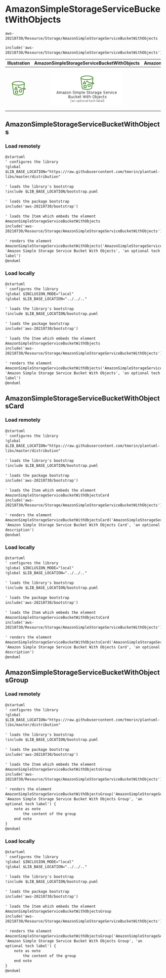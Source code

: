 # AmazonSimpleStorageServiceBucketWithObjects


```text
aws-20210730/Resource/Storage/AmazonSimpleStorageServiceBucketWithObjects
```

```text
include('aws-20210730/Resource/Storage/AmazonSimpleStorageServiceBucketWithObjects')
```



| Illustration | AmazonSimpleStorageServiceBucketWithObjects | AmazonSimpleStorageServiceBucketWithObjectsCard | AmazonSimpleStorageServiceBucketWithObjectsGroup |
| :---: | :---: | :---: | :---: |
| ![illustration for Illustration](../../../aws-20210730/Resource/Storage/AmazonSimpleStorageServiceBucketWithObjects.png) | ![illustration for AmazonSimpleStorageServiceBucketWithObjects](../../../aws-20210730/Resource/Storage/AmazonSimpleStorageServiceBucketWithObjects.Local.png) | ![illustration for AmazonSimpleStorageServiceBucketWithObjectsCard](../../../aws-20210730/Resource/Storage/AmazonSimpleStorageServiceBucketWithObjectsCard.Local.png) | ![illustration for AmazonSimpleStorageServiceBucketWithObjectsGroup](../../../aws-20210730/Resource/Storage/AmazonSimpleStorageServiceBucketWithObjectsGroup.Local.png) |




## AmazonSimpleStorageServiceBucketWithObjects

### Load remotely
```plantuml
@startuml
' configures the library
!global $LIB_BASE_LOCATION="https://raw.githubusercontent.com/tmorin/plantuml-libs/master/distribution"

' loads the library's bootstrap
!include $LIB_BASE_LOCATION/bootstrap.puml

' loads the package bootstrap
include('aws-20210730/bootstrap')

' loads the Item which embeds the element AmazonSimpleStorageServiceBucketWithObjects
include('aws-20210730/Resource/Storage/AmazonSimpleStorageServiceBucketWithObjects')

' renders the element
AmazonSimpleStorageServiceBucketWithObjects('AmazonSimpleStorageServiceBucketWithObjects', 'Amazon Simple Storage Service Bucket With Objects', 'an optional tech label')
@enduml
```

### Load locally
```plantuml
@startuml
' configures the library
!global $INCLUSION_MODE="local"
!global $LIB_BASE_LOCATION="../../.."

' loads the library's bootstrap
!include $LIB_BASE_LOCATION/bootstrap.puml

' loads the package bootstrap
include('aws-20210730/bootstrap')

' loads the Item which embeds the element AmazonSimpleStorageServiceBucketWithObjects
include('aws-20210730/Resource/Storage/AmazonSimpleStorageServiceBucketWithObjects')

' renders the element
AmazonSimpleStorageServiceBucketWithObjects('AmazonSimpleStorageServiceBucketWithObjects', 'Amazon Simple Storage Service Bucket With Objects', 'an optional tech label')
@enduml
```

## AmazonSimpleStorageServiceBucketWithObjectsCard

### Load remotely
```plantuml
@startuml
' configures the library
!global $LIB_BASE_LOCATION="https://raw.githubusercontent.com/tmorin/plantuml-libs/master/distribution"

' loads the library's bootstrap
!include $LIB_BASE_LOCATION/bootstrap.puml

' loads the package bootstrap
include('aws-20210730/bootstrap')

' loads the Item which embeds the element AmazonSimpleStorageServiceBucketWithObjectsCard
include('aws-20210730/Resource/Storage/AmazonSimpleStorageServiceBucketWithObjects')

' renders the element
AmazonSimpleStorageServiceBucketWithObjectsCard('AmazonSimpleStorageServiceBucketWithObjectsCard', 'Amazon Simple Storage Service Bucket With Objects Card', 'an optional description')
@enduml
```

### Load locally
```plantuml
@startuml
' configures the library
!global $INCLUSION_MODE="local"
!global $LIB_BASE_LOCATION="../../.."

' loads the library's bootstrap
!include $LIB_BASE_LOCATION/bootstrap.puml

' loads the package bootstrap
include('aws-20210730/bootstrap')

' loads the Item which embeds the element AmazonSimpleStorageServiceBucketWithObjectsCard
include('aws-20210730/Resource/Storage/AmazonSimpleStorageServiceBucketWithObjects')

' renders the element
AmazonSimpleStorageServiceBucketWithObjectsCard('AmazonSimpleStorageServiceBucketWithObjectsCard', 'Amazon Simple Storage Service Bucket With Objects Card', 'an optional description')
@enduml
```

## AmazonSimpleStorageServiceBucketWithObjectsGroup

### Load remotely
```plantuml
@startuml
' configures the library
!global $LIB_BASE_LOCATION="https://raw.githubusercontent.com/tmorin/plantuml-libs/master/distribution"

' loads the library's bootstrap
!include $LIB_BASE_LOCATION/bootstrap.puml

' loads the package bootstrap
include('aws-20210730/bootstrap')

' loads the Item which embeds the element AmazonSimpleStorageServiceBucketWithObjectsGroup
include('aws-20210730/Resource/Storage/AmazonSimpleStorageServiceBucketWithObjects')

' renders the element
AmazonSimpleStorageServiceBucketWithObjectsGroup('AmazonSimpleStorageServiceBucketWithObjectsGroup', 'Amazon Simple Storage Service Bucket With Objects Group', 'an optional tech label') {
    note as note
        the content of the group
    end note
}
@enduml
```

### Load locally
```plantuml
@startuml
' configures the library
!global $INCLUSION_MODE="local"
!global $LIB_BASE_LOCATION="../../.."

' loads the library's bootstrap
!include $LIB_BASE_LOCATION/bootstrap.puml

' loads the package bootstrap
include('aws-20210730/bootstrap')

' loads the Item which embeds the element AmazonSimpleStorageServiceBucketWithObjectsGroup
include('aws-20210730/Resource/Storage/AmazonSimpleStorageServiceBucketWithObjects')

' renders the element
AmazonSimpleStorageServiceBucketWithObjectsGroup('AmazonSimpleStorageServiceBucketWithObjectsGroup', 'Amazon Simple Storage Service Bucket With Objects Group', 'an optional tech label') {
    note as note
        the content of the group
    end note
}
@enduml
```


